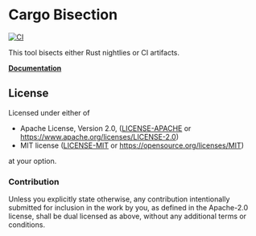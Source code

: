 # Cargo Bisection

[![CI](https://github.com/rust-lang/cargo-bisect-rustc/actions/workflows/ci.yml/badge.svg)](https://github.com/rust-lang/cargo-bisect-rustc/actions/workflows/ci.yml)

This tool bisects either Rust nightlies or CI artifacts.

[**Documentation**](https://rust-lang.github.io/cargo-bisect-rustc/)

## License

Licensed under either of

 * Apache License, Version 2.0, ([LICENSE-APACHE](LICENSE-APACHE) or https://www.apache.org/licenses/LICENSE-2.0)
 * MIT license ([LICENSE-MIT](LICENSE-MIT) or https://opensource.org/licenses/MIT)

at your option.

### Contribution

Unless you explicitly state otherwise, any contribution intentionally submitted for inclusion in the
work by you, as defined in the Apache-2.0 license, shall be dual licensed as above, without any
additional terms or conditions.
